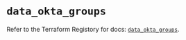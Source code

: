 # `data_okta_groups`

Refer to the Terraform Registory for docs: [`data_okta_groups`](https://registry.terraform.io/providers/okta/okta/4.2.0/docs/data-sources/groups).

